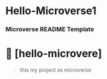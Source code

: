 # Hello-Microverse1
<a name="readme-top"></a>

<!--
HOW TO USE:
This is an example of how you may give instructions on setting up your project locally.

Modify this file to match your project and remove sections that don't apply.

REQUIRED SECTIONS:
- Table of Contents
- About the Project
  - Built With
  - Live Demo
- Getting Started
- Authors
- Future Features
- Contributing
- Show your support
- Acknowledgements
- License

OPTIONAL SECTIONS:
- FAQ

After you're finished please remove all the comments and instructions!
-->


  <h3><b>Microverse README Template</b></h3>

</div>

<!-- TABLE OF CONTENTS -->

#
<!-- PROJECT DESCRIPTION -->

# 📖 [hello-microvere] <a name="hello-microverse"></a>

>this my project as microverse

